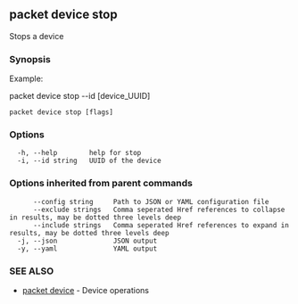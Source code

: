 ## packet device stop

Stops a device

### Synopsis

Example:

  packet device stop --id [device_UUID]
  
  

```
packet device stop [flags]
```

### Options

```
  -h, --help        help for stop
  -i, --id string   UUID of the device
```

### Options inherited from parent commands

```
      --config string     Path to JSON or YAML configuration file
      --exclude strings   Comma seperated Href references to collapse in results, may be dotted three levels deep
      --include strings   Comma seperated Href references to expand in results, may be dotted three levels deep
  -j, --json              JSON output
  -y, --yaml              YAML output
```

### SEE ALSO

* [packet device](packet_device.md)	 - Device operations


